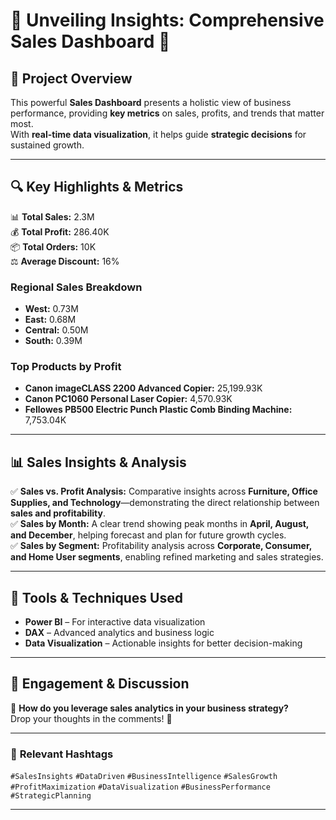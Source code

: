 # 🚀 Unveiling Insights: Comprehensive Sales Dashboard 🚀  

## 🔹 Project Overview  
This powerful **Sales Dashboard** presents a holistic view of business performance, providing **key metrics** on sales, profits, and trends that matter most.  
With **real-time data visualization**, it helps guide **strategic decisions** for sustained growth.  

---

## 🔍 **Key Highlights & Metrics**  
📊 **Total Sales:** 2.3M  
💰 **Total Profit:** 286.40K  
📦 **Total Orders:** 10K  
⚖️ **Average Discount:** 16%  

### **Regional Sales Breakdown**  
- **West:** 0.73M  
- **East:** 0.68M  
- **Central:** 0.50M  
- **South:** 0.39M  

### **Top Products by Profit**  
- **Canon imageCLASS 2200 Advanced Copier:** 25,199.93K  
- **Canon PC1060 Personal Laser Copier:** 4,570.93K  
- **Fellowes PB500 Electric Punch Plastic Comb Binding Machine:** 7,753.04K  

---

## 📊 **Sales Insights & Analysis**  
✅ **Sales vs. Profit Analysis:** Comparative insights across **Furniture, Office Supplies, and Technology**—demonstrating the direct relationship between **sales and profitability**.  
✅ **Sales by Month:** A clear trend showing peak months in **April, August, and December**, helping forecast and plan for future growth cycles.  
✅ **Sales by Segment:** Profitability analysis across **Corporate, Consumer, and Home User segments**, enabling refined marketing and sales strategies.  

---

## 🔮 **Tools & Techniques Used**  
- **Power BI** – For interactive data visualization  
- **DAX** – Advanced analytics and business logic  
- **Data Visualization** – Actionable insights for better decision-making  

---

## 🌟 **Engagement & Discussion**  
💬 **How do you leverage sales analytics in your business strategy?**  
Drop your thoughts in the comments! 🚀  

---

### 🔖 **Relevant Hashtags**  
`#SalesInsights` `#DataDriven` `#BusinessIntelligence` `#SalesGrowth` `#ProfitMaximization` `#DataVisualization` `#BusinessPerformance` `#StrategicPlanning`

---
